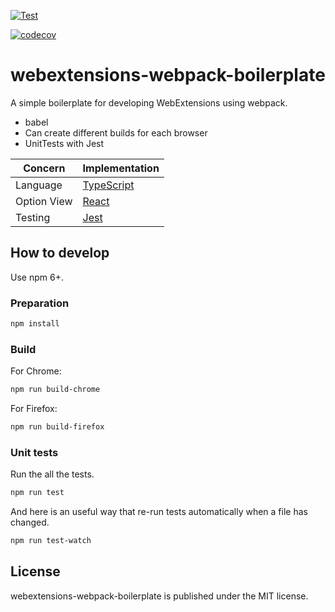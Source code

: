 [![Test](https://github.com/wtetsu/webextensions-webpack-boilerplate/workflows/CI/badge.svg)](https://github.com/wtetsu/mouse-dictionary/actions?query=workflow%3ATest)

[![codecov](https://codecov.io/gh/wtetsu/webextensions-webpack-boilerplate/branch/master/graph/badge.svg?token=Bly5yadIjQ)](https://codecov.io/gh/wtetsu/webextensions-webpack-boilerplate)

# webextensions-webpack-boilerplate

A simple boilerplate for developing WebExtensions using webpack.

- babel
- Can create different builds for each browser
- UnitTests with Jest

| Concern     | Implementation                                |
| ----------- | --------------------------------------------- |
| Language    | [TypeScript](https://www.typescriptlang.org/) |
| Option View | [React](https://reactjs.org/)                 |
| Testing     | [Jest](https://jestjs.io/)                    |

## How to develop

Use npm 6+.

### Preparation

```sh
npm install
```

### Build

For Chrome:

```sh
npm run build-chrome
```

For Firefox:

```sh
npm run build-firefox
```

### Unit tests

Run the all the tests.

```sh
npm run test
```

And here is an useful way that re-run tests automatically when a file has changed.

```sh
npm run test-watch
```

## License

webextensions-webpack-boilerplate is published under the MIT license.
